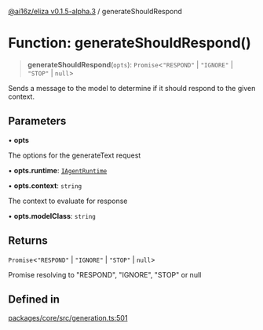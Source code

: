 [@ai16z/eliza v0.1.5-alpha.3](../index.md) / generateShouldRespond

# Function: generateShouldRespond()

> **generateShouldRespond**(`opts`): `Promise`\<`"RESPOND"` \| `"IGNORE"` \| `"STOP"` \| `null`\>

Sends a message to the model to determine if it should respond to the given context.

## Parameters

• **opts**

The options for the generateText request

• **opts.runtime**: [`IAgentRuntime`](../interfaces/IAgentRuntime.md)

• **opts.context**: `string`

The context to evaluate for response

• **opts.modelClass**: `string`

## Returns

`Promise`\<`"RESPOND"` \| `"IGNORE"` \| `"STOP"` \| `null`\>

Promise resolving to "RESPOND", "IGNORE", "STOP" or null

## Defined in

[packages/core/src/generation.ts:501](https://github.com/konstantine25b/eliza/blob/main/packages/core/src/generation.ts#L501)
